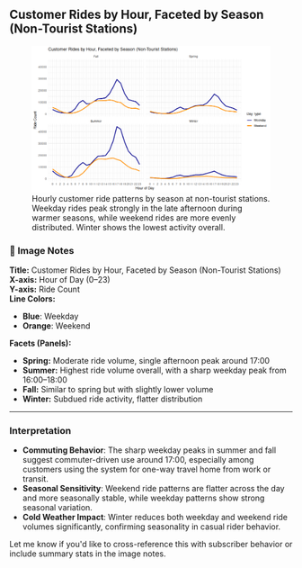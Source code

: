 ## Customer Rides by Hour, Faceted by Season (Non-Tourist Stations)

<figure class="float-right">
  <a href="../Non-Tourist_Customer_Ride_by_Hour_Faceted_by_Season.png" target="_blank" title="Select image to open full sized chart">
  <img src="../Non-Tourist_Customer_Ride_by_Hour_Faceted_by_Season.png" alt="Line chart showing hourly customer ride volumes at non-tourist stations, split by season and further separated by weekday and weekend. Clear afternoon peaks are visible on weekdays, especially in summer and fall.">
  </a>
  <figcaption>
  Hourly customer ride patterns by season at non-tourist stations. Weekday rides peak strongly in the late afternoon during warmer seasons, while weekend rides are more evenly distributed. Winter shows the lowest activity overall.
  </figcaption>
</figure>


### 📝 Image Notes

**Title:** Customer Rides by Hour, Faceted by Season (Non-Tourist Stations)  
**X-axis:** Hour of Day (0–23)  
**Y-axis:** Ride Count  
**Line Colors:**  
- **Blue**: Weekday  
- **Orange**: Weekend  

**Facets (Panels):**  
- **Spring:** Moderate ride volume, single afternoon peak around 17:00  
- **Summer:** Highest ride volume overall, with a sharp weekday peak from 16:00–18:00  
- **Fall:** Similar to spring but with slightly lower volume  
- **Winter:** Subdued ride activity, flatter distribution

---

### Interpretation

- **Commuting Behavior**: The sharp weekday peaks in summer and fall suggest commuter-driven use around 17:00, especially among customers using the system for one-way travel home from work or transit.
- **Seasonal Sensitivity**: Weekend ride patterns are flatter across the day and more seasonally stable, while weekday patterns show strong seasonal variation.
- **Cold Weather Impact**: Winter reduces both weekday and weekend ride volumes significantly, confirming seasonality in casual rider behavior.

Let me know if you'd like to cross-reference this with subscriber behavior or include summary stats in the image notes.

